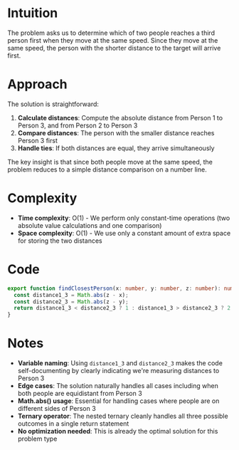 # Intuition

The problem asks us to determine which of two people reaches a third person first when they move at the same speed. Since they move at the same speed, the person with the shorter distance to the target will arrive first.

# Approach

The solution is straightforward:

1. **Calculate distances**: Compute the absolute distance from Person 1 to Person 3, and from Person 2 to Person 3
2. **Compare distances**: The person with the smaller distance reaches Person 3 first
3. **Handle ties**: If both distances are equal, they arrive simultaneously

The key insight is that since both people move at the same speed, the problem reduces to a simple distance comparison on a number line.

# Complexity

- **Time complexity**: O(1) - We perform only constant-time operations (two absolute value calculations and one comparison)
- **Space complexity**: O(1) - We use only a constant amount of extra space for storing the two distances

# Code

```typescript
export function findClosestPerson(x: number, y: number, z: number): number {
  const distance1_3 = Math.abs(z - x);
  const distance2_3 = Math.abs(z - y);
  return distance1_3 < distance2_3 ? 1 : distance1_3 > distance2_3 ? 2 : 0;
}
```

# Notes

- **Variable naming**: Using `distance1_3` and `distance2_3` makes the code self-documenting by clearly indicating we're measuring distances to Person 3
- **Edge cases**: The solution naturally handles all cases including when both people are equidistant from Person 3
- **Math.abs() usage**: Essential for handling cases where people are on different sides of Person 3
- **Ternary operator**: The nested ternary cleanly handles all three possible outcomes in a single return statement
- **No optimization needed**: This is already the optimal solution for this problem type
